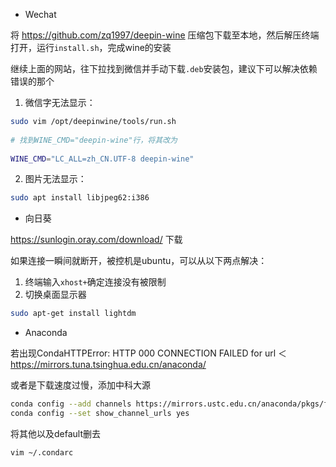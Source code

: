 - Wechat

将 https://github.com/zq1997/deepin-wine 压缩包下载至本地，然后解压终端打开，运行`install.sh`，完成wine的安装

继续上面的网站，往下拉找到微信并手动下载`.deb`安装包，建议下可以解决依赖错误的那个

1. 微信字无法显示：

```bash
sudo vim /opt/deepinwine/tools/run.sh
 
# 找到WINE_CMD="deepin-wine"行，将其改为
 
WINE_CMD="LC_ALL=zh_CN.UTF-8 deepin-wine"
```
2. 图片无法显示：

```bash
sudo apt install libjpeg62:i386
```

- 向日葵

https://sunlogin.oray.com/download/ 下载

如果连接一瞬间就断开，被控机是ubuntu，可以从以下两点解决：

1. 终端输入`xhost+`确定连接没有被限制
2. 切换桌面显示器
```bash
sudo apt-get install lightdm
```

- Anaconda

若出现CondaHTTPError: HTTP 000 CONNECTION FAILED for url ＜https://mirrors.tuna.tsinghua.edu.cn/anaconda/

或者是下载速度过慢，添加中科大源

```bash
conda config --add channels https://mirrors.ustc.edu.cn/anaconda/pkgs/free/
conda config --set show_channel_urls yes
```

将其他以及default删去
```bash
vim ~/.condarc
```

